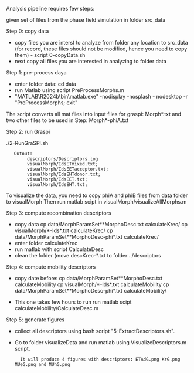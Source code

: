 Analysis pipeline requires few steps:


given set of files from the phase field simulation in folder src\_data

Step 0: copy data

- copy files you are interst to analyze from folder any location to src\_data (for record, these files should not be modified, hence you need to copy them) - script 0-copyData.sh
- next copy all files you are interested in analyzing to folder data


Step 1: pre-process daya

- enter folder data:  cd data
- run Matlab using script PreProcessMorphs.m
- "MATLAB\R2024b\bin\matlab.exe" -nodisplay -nosplash - nodesktop -r "PreProcessMorphs; exit"

The script converts all mat files into input files for graspi: Morph\*.txt 
    and two other files to be used in Step: Morph\*-phiA.txt

Step 2: run Graspi

 ./2-RunGraSPI.sh
       
       Outout:
            descriptors/Descriptors.log 
            visualMorph/IdsETmixed.txt;
            visualMorph/IdsEETacceptor.txt;
            visualMorph/IdsEHTdonor.txt; 
            visualMorph/IdsEET.txt;
            visualMorph/IdsEHT.txt;
        
 To visualize the data, you need to copy phiA and phiB files from data folder to visualMorph 
 Then run matlab scipt in visualMorph/visualizeAllMorphs.m
        
Step 3: compute recombination descriptors

- copy data 
		cp data/MorphParamSet\*\*MorphoDesc.txt calculateKrec/
		cp visualMorph/\*-Ids\*.txt calculateKrec/
		cp data/MorphParamSet\*\*MorphoDesc-phi*.txt calculateKrec/
- enter folder calculateKrec
- run matlab with script CalculateDesc
- clean the folder (move descKrec-\*.txt to folder ../descriptors
 
Step 4: compute mobility descriptors
   
   - copy date before:
            cp data/MorphParamSet\*\*MorphoDesc.txt calculateMobility
            cp visualMorph/\*-Ids\*.txt calculateMobility
            cp data/MorphParamSet\*\*MorphoDesc-phi\*.txt calculateMobility/
   
   - This one takes few hours to run
            run matlab scipt calculateMobility/CalculateDesc.m


Step 5: generate figures
	
- collect all descriptors using bash script "5-ExtractDescriptors\.sh". 
- Go to folder visualizeData and run matlab using VisualizeDescriptors.m script. 
	
		It will produce 4 figures with descriptors: ETAdG.png KrG.png MUeG.png and MUhG.png

